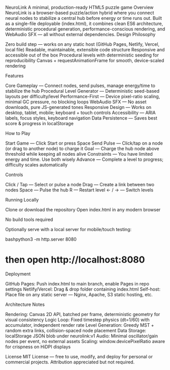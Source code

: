 NeuroLink
A minimal, production-ready HTML5 puzzle game
Overview
NeuroLink is a browser-based puzzle/action hybrid where you connect neural nodes to stabilize a central hub before energy or time runs out. Built as a single-file deployable (index.html), it combines clean ES6 architecture, deterministic procedural generation, performance-conscious rendering, and WebAudio SFX — all without external dependencies.
Design Philosophy

Zero build step — works on any static host (GitHub Pages, Netlify, Vercel, local file)
Readable, maintainable, extensible code structure
Responsive and accessible out of the box
Procedural levels with deterministic seeding for reproducibility
Canvas + requestAnimationFrame for smooth, device-scaled rendering

Features

Core Gameplay — Connect nodes, send pulses, manage energy/time to stabilize the hub
Procedural Level Generator — Deterministic seed-based layouts per difficulty/level
Performance-First — Device pixel-ratio scaling, minimal GC pressure, no blocking loops
WebAudio SFX — No asset downloads, pure JS-generated tones
Responsive Design — Works on desktop, tablet, mobile; keyboard + touch controls
Accessibility — ARIA labels, focus styles, keyboard navigation
Data Persistence — Saves best score & progress in localStorage

How to Play

Start Game — Click Start or press Space
Send Pulse — Click/tap on a node (or drag to another node) to charge it
Goal — Charge the hub node above threshold while keeping all nodes alive
Constraints — You have limited energy and time. Use both wisely
Advance — Complete a level to progress; difficulty scales automatically

Controls

Click / Tap — Select or pulse a node
Drag — Create a link between two nodes
Space — Pulse the hub
R — Restart level
← / → — Switch levels

Running Locally

Clone or download the repository
Open index.html in any modern browser

No build tools required


Optionally serve with a local server for mobile/touch testing:

bashpython3 -m http.server 8080
# then open http://localhost:8080
Deployment

GitHub Pages: Push index.html to main branch, enable Pages in repo settings
Netlify/Vercel: Drag & drop folder containing index.html
Self-host: Place file on any static server — Nginx, Apache, S3 static hosting, etc.

Architecture Notes

Rendering: Canvas 2D API, batched per frame, deterministic geometry for visual consistency
Logic Loop: Fixed timestep physics (dt=1/60) with accumulator, independent render rate
Level Generation: Greedy MST + random extra links, collision-spaced node placement
Data Storage: localStorage JSON blob under neurolink:v1
Audio: Minimal oscillator/gain nodes per event, no external assets
Scaling: window.devicePixelRatio aware for crispness on HiDPI displays

License
MIT License — free to use, modify, and deploy for personal or commercial projects. Attribution appreciated but not required.
